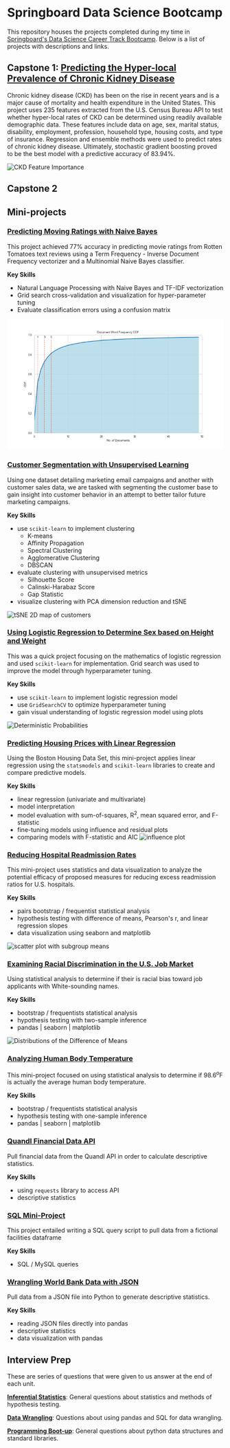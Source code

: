# Springboard Data Science Bootcamp
This repository houses the projects completed during my time in [Springboard's Data Science Career Track Bootcamp](https://www.springboard.com/workshops/data-science-career-track). Below is a list of projects with descriptions and links.

## Capstone 1: [Predicting the Hyper-local Prevalence of Chronic Kidney Disease](predicting_chronic_disease)
Chronic kidney disease (CKD) has been on the rise in recent years and is a major cause of mortality and health expenditure in the United States. This project uses 235 features extracted from the U.S. Census Bureau API to test whether hyper-local rates of CKD can be determined using readily available demographic data. These features include data on age, sex, marital status, disability, employment, profession, household type, housing costs, and type of insurance. Regression and ensemble methods were used to predict rates of chronic kidney disease. Ultimately, stochastic gradient boosting proved to be the best model with a predictive accuracy of 83.94%.

![CKD Feature Importance](C:\Users\echri\Desktop\springboard\predicting_chronic_disease\img\GBR_feature_importance.png)

## Capstone 2


## Mini-projects
### [Predicting Moving Ratings with Naive Bayes](naive_bayes)

This project achieved 77% accuracy in predicting movie ratings from Rotten Tomatoes text reviews using a Term Frequency - Inverse Document Frequency vectorizer and a Multinomial Naive Bayes classifier.

**Key Skills**

* Natural Language Processing with Naive Bayes and TF-IDF vectorization
* Grid search cross-validation  and visualization for hyper-parameter tuning
* Evaluate classification errors using a confusion matrix

![Document Frequency CDF](naive_bayes/doc_frequency_cdf.png)

### [Customer Segmentation with Unsupervised Learning](clustering)

Using one dataset detailing marketing email campaigns and another with customer sales data, we are tasked with segmenting the customer base to gain insight into customer behavior in an attempt to better tailor future marketing campaigns.

**Key Skills**

* use `scikit-learn` to implement clustering
    * K-means
    * Affinity Propagation
    * Spectral Clustering
    * Agglomerative Clustering
    * DBSCAN
* evaluate clustering with unsupervised metrics
    * Silhouette Score
    * Calinski-Harabaz Score
    * Gap Statistic
* visualize clustering with PCA dimension reduction and tSNE


![tSNE 2D map of customers](C:\Users\echri\Desktop\springboard\clustering\tsne_map.png)

### [Using Logistic Regression to Determine Sex based on Height and Weight](logistic_regression)
This was a quick project focusing on the mathematics of logistic regression and used `scikit-learn` for implementation. Grid search was used to improve the model through hyperparameter tuning.

**Key Skills**

* use `scikit-learn` to implement logistic regression model
* use `GridSearchCV` to optimize hyperparameter tuning
* gain visual understanding of logistic regression model using plots

![Deterministic Probabilities](logistic_regression/logreg_prob.png)

### [Predicting Housing Prices with Linear Regression](linear_regression)
Using the Boston Housing Data Set, this mini-project applies linear regression using the `statsmodels` and `scikit-learn` libraries to create and compare predictive models. 

**Key Skills**

* linear regression (univariate and multivariate)
* model interpretation
* model evaluation with sum-of-squares, R<sup>2</sup>, mean squared error, and F-statistic
* fine-tuning models using influence and residual plots
* comparing models with F-statistic and AIC
![influence plot](linear_regression/images/influence_plot.png)

### [Reducing Hospital Readmission Rates](EDA_hospital_readmission)
This mini-project uses statistics and data visualization to analyze the potential efficacy of proposed measures for reducing excess readmission ratios for U.S. hospitals. 

**Key Skills**

* pairs bootstrap / frequentist statistical analysis
* hypothesis testing with difference of means, Pearson's r, and linear regression slopes
* data visualization using seaborn and matplotlib

![scatter plot with subgroup means](EDA_hospital_readmission/img/scatterplot_w_means.png)

### [Examining Racial Discrimination in the U.S. Job Market](EDA_racial_discrimination)
Using statistical analysis to determine if their is racial bias toward job applicants with White-sounding names.

**Key Skills**

* bootstrap / frequentists statistical analysis
* hypothesis testing with two-sample inference
* pandas | seaborn | matplotlib

![Distributions of the Difference of Means](EDA_racial_discrimination/img/diff_of_means_distros.png)

### [Analyzing Human Body Temperature](EDA_human_temperature)
This mini-project focused on using statistical analysis to determine if 98.6<sup>o</sup>F is actually the average human body temperature.

**Key Skills**

* bootstrap / frequentists statistical analysis
* hypothesis testing with one-sample inference
* pandas | seaborn | matplotlib

### [Quandl Financial Data API](API)
Pull financial data from the Quandl API in order to calculate descriptive statistics.

**Key Skills**
* using `requests` library to access API
* descriptive statistics

### [SQL Mini-Project](sql_mini_project.sql)
This project entailed writing a SQL query script to pull data from a fictional facilities dataframe

**Key Skills**
* SQL / MySQL queries

### [Wrangling World Bank Data with JSON](data_wrangling_json)
Pull data from a JSON file into Python to generate descriptive statistics.

**Key Skills**
* reading JSON files directly into pandas
* descriptive statistics
* data visualization with pandas

## Interview Prep
These are series of questions that were given to us answer at the end of each unit.

**[Inferential Statistics](interview_prep/inferential_statistics.md)**:
General questions about statistics and methods of hypothesis testing.

**[Data Wrangling](interview_prep/data_wrangling.md)**:
Questions about using pandas and SQL for data wrangling.

**[Programming Boot-up](interview_prep/programming_boot-up.md)**:
General questions about python data structures and standard libraries.


